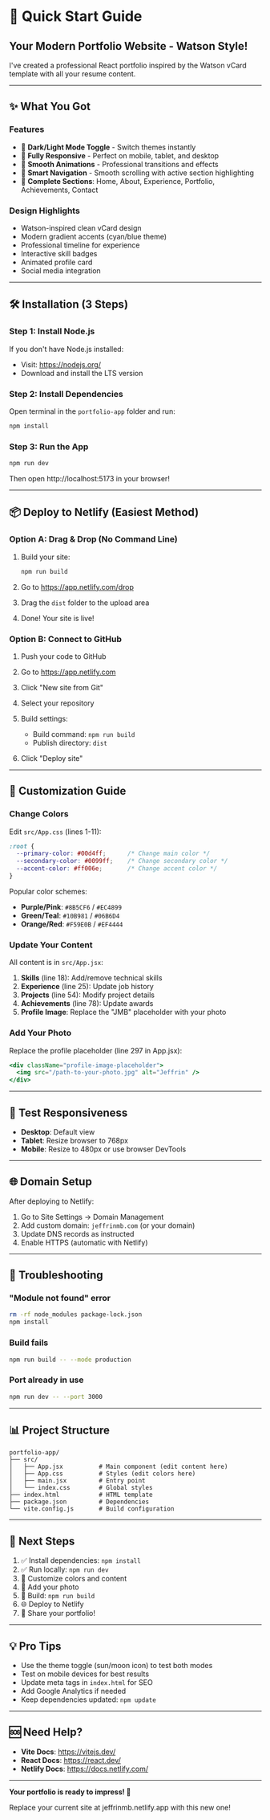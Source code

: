 # 🚀 Quick Start Guide

## Your Modern Portfolio Website - Watson Style!

I've created a professional React portfolio inspired by the Watson vCard template with all your resume content.

---

## ✨ What You Got

### Features
- 🎨 **Dark/Light Mode Toggle** - Switch themes instantly
- 📱 **Fully Responsive** - Perfect on mobile, tablet, and desktop
- 🎯 **Smooth Animations** - Professional transitions and effects
- 🧭 **Smart Navigation** - Smooth scrolling with active section highlighting
- 💼 **Complete Sections**: Home, About, Experience, Portfolio, Achievements, Contact

### Design Highlights
- Watson-inspired clean vCard design
- Modern gradient accents (cyan/blue theme)
- Professional timeline for experience
- Interactive skill badges
- Animated profile card
- Social media integration

---

## 🛠️ Installation (3 Steps)

### Step 1: Install Node.js
If you don't have Node.js installed:
- Visit: https://nodejs.org/
- Download and install the LTS version

### Step 2: Install Dependencies
Open terminal in the `portfolio-app` folder and run:
```bash
npm install
```

### Step 3: Run the App
```bash
npm run dev
```

Then open http://localhost:5173 in your browser!

---

## 📦 Deploy to Netlify (Easiest Method)

### Option A: Drag & Drop (No Command Line)

1. Build your site:
   ```bash
   npm run build
   ```

2. Go to https://app.netlify.com/drop

3. Drag the `dist` folder to the upload area

4. Done! Your site is live!

### Option B: Connect to GitHub

1. Push your code to GitHub

2. Go to https://app.netlify.com

3. Click "New site from Git"

4. Select your repository

5. Build settings:
   - Build command: `npm run build`
   - Publish directory: `dist`

6. Click "Deploy site"

---

## 🎨 Customization Guide

### Change Colors

Edit `src/App.css` (lines 1-11):

```css
:root {
  --primary-color: #00d4ff;      /* Change main color */
  --secondary-color: #0099ff;    /* Change secondary color */
  --accent-color: #ff006e;       /* Change accent color */
}
```

Popular color schemes:
- **Purple/Pink**: `#8B5CF6` / `#EC4899`
- **Green/Teal**: `#10B981` / `#06B6D4`
- **Orange/Red**: `#F59E0B` / `#EF4444`

### Update Your Content

All content is in `src/App.jsx`:

1. **Skills** (line 18): Add/remove technical skills
2. **Experience** (line 25): Update job history
3. **Projects** (line 54): Modify project details
4. **Achievements** (line 78): Update awards
5. **Profile Image**: Replace the "JMB" placeholder with your photo

### Add Your Photo

Replace the profile placeholder (line 297 in App.jsx):
```jsx
<div className="profile-image-placeholder">
  <img src="/path-to-your-photo.jpg" alt="Jeffrin" />
</div>
```

---

## 📱 Test Responsiveness

- **Desktop**: Default view
- **Tablet**: Resize browser to 768px
- **Mobile**: Resize to 480px or use browser DevTools

---

## 🌐 Domain Setup

After deploying to Netlify:

1. Go to Site Settings → Domain Management
2. Add custom domain: `jeffrinmb.com` (or your domain)
3. Update DNS records as instructed
4. Enable HTTPS (automatic with Netlify)

---

## 🔧 Troubleshooting

### "Module not found" error
```bash
rm -rf node_modules package-lock.json
npm install
```

### Build fails
```bash
npm run build -- --mode production
```

### Port already in use
```bash
npm run dev -- --port 3000
```

---

## 📊 Project Structure

```
portfolio-app/
├── src/
│   ├── App.jsx          # Main component (edit content here)
│   ├── App.css          # Styles (edit colors here)
│   ├── main.jsx         # Entry point
│   └── index.css        # Global styles
├── index.html           # HTML template
├── package.json         # Dependencies
└── vite.config.js       # Build configuration
```

---

## 🎯 Next Steps

1. ✅ Install dependencies: `npm install`
2. ✅ Run locally: `npm run dev`
3. 🎨 Customize colors and content
4. 📸 Add your photo
5. 🚀 Build: `npm run build`
6. 🌐 Deploy to Netlify
7. 🎉 Share your portfolio!

---

## 💡 Pro Tips

- Use the theme toggle (sun/moon icon) to test both modes
- Test on mobile devices for best results
- Update meta tags in `index.html` for SEO
- Add Google Analytics if needed
- Keep dependencies updated: `npm update`

---

## 🆘 Need Help?

- **Vite Docs**: https://vitejs.dev/
- **React Docs**: https://react.dev/
- **Netlify Docs**: https://docs.netlify.com/

---

**Your portfolio is ready to impress! 🎉**

Replace your current site at jeffrinmb.netlify.app with this new one!
